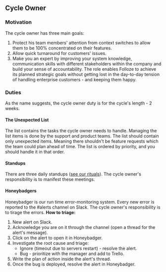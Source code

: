 ## Cycle Owner

### Motivation
The cycle owner has three main goals:
1. Protect his team members' attention from context switches to allow them to be 100% concentrated on their features.
2. Allow quick turnaround for customers' issues. 
3. Make you an expert by improving your system knowledge, communication skills with different stakeholders within the company and build your sense of accountability.
The role enables Folloze to achieve its planned strategic goals without getting lost in the day-to-day tension of handling enterprise customers - and keeping them happy.

### Duties
As the name suggests, the cycle owner duty is for the cycle's length - 2 weeks.

#### The Unexpected List
The list contains the tasks the cycle owner needs to handle. 
Managing the list items is done by the support and product teams.
The list should contain only unexpected items. Meaning there shouldn't be feature requests which the team could plan ahead of time.
The list is ordered by priority, and you should handle it in that order.

#### Standups
There are three daily standups ([see our rituals](https://github.com/zvikamenahemi/handbook/blob/main/our-rituals.md)). 
The cycle owner's responsibility is to manifest these meetings.

#### Honeybadgers
Honeybadger is our run time error-monitoring system. Every new error is reported to the #alerts channel on Slack.
The cycle owner's responsibility is to tirage the errors. 
**How to triage:**
1. New alert on Slack.
2. Acknowledge you are on it through the channel (open a thread for the alert's message).
3. Click on the alert to open it in Honeybadger.
4. Investigate the root cause and triage:
    - Ignore (timeout due to servers restart) - resolve the alert.
    - Bug - prioritize with the manager and add to Trello.
5. Write the plan of action inside the alert's thread.
6. Once the bug is deployed, resolve the alert in Honeybadger.
